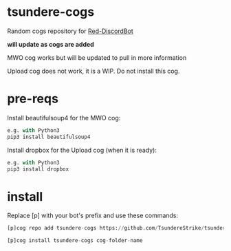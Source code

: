 # tsundere-cogs

Random cogs repository for [Red-DiscordBot](https://github.com/Twentysix26/Red-DiscordBot) 

**will update as cogs are added**

MWO cog works but will be updated to pull in more information

Upload cog does not work, it is a WIP. Do not install this cog.

# pre-reqs
Install beautifulsoup4 for the MWO cog:

```python
e.g. with Python3
pip3 install beautifulsoup4
```


Install dropbox for the Upload cog (when it is ready):

```python
e.g. with Python3
pip3 install dropbox
```

# install
Replace [p] with your bot's prefix and use these commands:

```python
[p]cog repo add tsundere-cogs https://github.com/TsundereStrike/tsundere-cogs
```

```python
[p]cog install tsundere-cogs cog-folder-name
```
